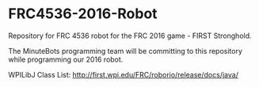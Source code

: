 # FRC4536-2016-Robot
Repository for FRC 4536 robot for the FRC 2016 game - FIRST Stronghold.

The MinuteBots programming team will be committing to this repository while programming our 2016 robot.

WPILibJ Class List: http://first.wpi.edu/FRC/roborio/release/docs/java/
